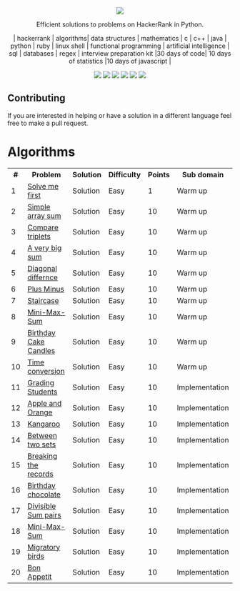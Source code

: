 [CopyrightLicense]:./license.md
<p align="center">
	<a href="https://www.hackerrank.com/profile/kumbonghermann"><img src="https://i0.wp.com/gradsingames.com/wp-content/uploads/2016/05/856771_668224053197841_1943699009_o.png" ></a>
</p>
<p align="center">
    Efficient solutions to problems on HackerRank in Python.
</p>
<p align="center">
	| hackerrank | algorithms| data structures | mathematics | c | c++ | java | python | ruby | linux shell | functional programming | artificial intelligence | sql | databases | regex | interview preparation kit |30 days of code| 10 days of statistics |10 days of javascript | 
</p>
<p align="center">
	<img src="https://img.shields.io/github/commit-activity/m/kumbong/hackerrank">
	<img src="https://img.shields.io/badge/Problems%20Solved-83-brightgreen.svg">
	<img src="https://img.shields.io/github/stars/kumbong/hackerrank">
	<img src="https://img.shields.io/badge/Language-Python-blue.svg">
	<img src="https://img.shields.io/github/issues/kumbong/hackerrank">
	<img src="https://img.shields.io/github/last-commit/kumbong/hackerrank">
</p>
<h2>Contributing</h2>
<p>If you are interested in helping or have a solution in a different language feel free to make a pull request.</p>
<p align="center">

# Algorithms

<table align="center">
	<tr>
		<th>#</th>
		<th>Problem</th>
		<th>Solution</th>
		<th>Difficulty</th>
		<th>Points</th>
		<th>Sub domain</th>
	</tr>
	<tr>
		<td>1</td>
		<td><a href="https://www.hackerrank.com/challenges/solve-me-first/problem">Solve me first</a></td>
		<td>Solution</td>
		<td>Easy</td>
		<td>1</td>
		<td>Warm up</td>
	</tr>
	<tr>
		<td>2</td>
		<td><a href="https://www.hackerrank.com/challenges/simple-array-sum">Simple array sum</a></td>
		<td>Solution</td>
		<td>Easy</td>
		<td>10</td>
		<td>Warm up</td>
	</tr>
	<tr>
		<td>3</td>
		<td><a href="https://www.hackerrank.com/challenges/compare-the-triplets/problem">Compare triplets</a></td>
		<td>Solution</td>
		<td>Easy</td>
		<td>10</td>
		<td>Warm up</td>
	</tr>
	<tr>
		<td>4</td>
		<td><a href="https://www.hackerrank.com/challenges/a-very-big-sum/problem">A very big sum</a></td>
		<td>Solution</td>
		<td>Easy</td>
		<td>10</td>
		<td>Warm up</td>
	</tr>
	<tr>
		<td>5</td>
		<td><a href="https://www.hackerrank.com/challenges/diagonal-difference/problem">Diagonal differnce</a></td>
		<td>Solution</td>
		<td>Easy</td>
		<td>10</td>
		<td>Warm up</td>
	</tr>
	<tr>
		<td>6</td>
		<td><a href="https://www.hackerrank.com/challenges/plus-minus/problem">Plus Minus</a></td>
		<td>Solution</td>
		<td>Easy</td>
		<td>10</td>
		<td>Warm up</td>
	</tr>
	<tr>
		<td>7</td>
		<td><a href="https://www.hackerrank.com/challenges/staircase/problem">Staircase</a></td>
		<td>Solution</td>
		<td>Easy</td>
		<td>10</td>
		<td>Warm up</td>
	</tr>
	<tr>
		<td>8</td>
		<td><a href="https://www.hackerrank.com/challenges/mini-max-sum/problem">Mini-Max-Sum</a></td>
		<td>Solution</td>
		<td>Easy</td>
		<td>10</td>
		<td>Warm up</td>
	</tr>
	<tr>
		<td>9</td>
		<td><a href="https://www.hackerrank.com/challenges/birthday-cake-candles/problem">Birthday Cake Candles</a></td>
		<td>Solution</td>
		<td>Easy</td>
		<td>10</td>
		<td>Warm up</td>
	</tr>
	<tr>
		<td>10</td>
		<td><a href="https://www.hackerrank.com/challenges/time-conversion/problem">Time conversion</a></td>
		<td>Solution</td>
		<td>Easy</td>
		<td>10</td>
		<td>Warm up</td>
	</tr>
	<tr>
		<td>11</td>
		<td><a href="https://www.hackerrank.com/challenges/grading/problem">Grading Students</a></td>
		<td>Solution</td>
		<td>Easy</td>
		<td>10</td>
		<td>Implementation</td>
	</tr>
	<tr>
		<td>12</td>
		<td><a href="https://www.hackerrank.com/challenges/apple-and-orange/problem">Apple and Orange</a></td>
		<td>Solution</td>
		<td>Easy</td>
		<td>10</td>
		<td>Implementation</td>
	</tr>
	<tr>
		<td>13</td>
		<td><a href="https://www.hackerrank.com/challenges/kangaroo/problem">Kangaroo</a></td>
		<td>Solution</td>
		<td>Easy</td>
		<td>10</td>
		<td>Implementation</td>
	</tr>
	<tr>
		<td>14</td>
		<td><a href="https://www.hackerrank.com/challenges/between-two-sets/problem">Between two sets</a></td>
		<td>Solution</td>
		<td>Easy</td>
		<td>10</td>
		<td>Implementation</td>
	</tr>
	<tr>
		<td>15</td>
		<td><a href="https://www.hackerrank.com/challenges/breaking-best-and-worst-records/problem">Breaking the records</a></td>
		<td>Solution</td>
		<td>Easy</td>
		<td>10</td>
		<td>Implementation</td>
	</tr>
	<tr>
		<td>16</td>
		<td><a href="https://www.hackerrank.com/challenges/the-birthday-bar/problem">Birthday chocolate</a></td>
		<td>Solution</td>
		<td>Easy</td>
		<td>10</td>
		<td>Implementation</td>
	</tr>
	<tr>
		<td>17</td>
		<td><a href="https://www.hackerrank.com/challenges/divisible-sum-pairs/problem">Divisible Sum pairs</a></td>
		<td>Solution</td>
		<td>Easy</td>
		<td>10</td>
		<td>Implementation</td>
	</tr>
	<tr>
		<td>18</td>
		<td><a href="https://www.hackerrank.com/challenges/mini-max-sum/problem">Mini-Max-Sum</a></td>
		<td>Solution</td>
		<td>Easy</td>
		<td>10</td>
		<td>Implementation</td>
	</tr>
	<tr>
		<td>19</td>
		<td><a href="https://www.hackerrank.com/challenges/migratory-birds/problem">Migratory birds</a></td>
		<td>Solution</td>
		<td>Easy</td>
		<td>10</td>
		<td>Implementation</td>
	</tr>
	<tr>
		<td>20</td>
		<td><a href="https://www.hackerrank.com/challenges/bon-appetit/problem">Bon Appetit</a></td>
		<td>Solution</td>
		<td>Easy</td>
		<td>10</td>
		<td>Implementation</td>
	</tr>
	
	
</table>
</p>


